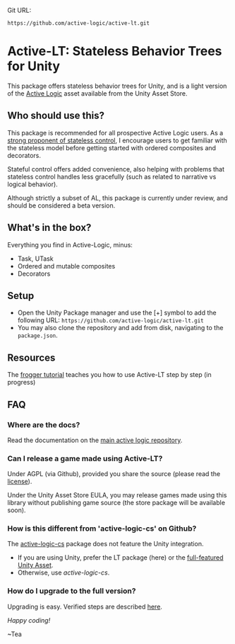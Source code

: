 Git URL: 
```
https://github.com/active-logic/active-lt.git
```
# Active-LT: Stateless Behavior Trees for Unity

This package offers stateless behavior trees for Unity, and is a light version
of the [Active Logic](https://assetstore.unity.com/packages/tools/ai/active-logic-151850)
asset available from the Unity Asset Store.

## Who should use this?

This package is recommended for all prospective Active Logic users. As a [strong proponent of
stateless control](https://www.gamasutra.com/blogs/ThibaudDeSouza/20201012/371528/Behavior_trees_and_the_future_of_intelligent_control.php), I encourage users to get familiar with the stateless model before getting
started with ordered composites and decorators.

Stateful control offers added convenience, also helping with problems that stateless control
handles less gracefully (such as related to narrative vs logical behavior).

Although strictly a subset of AL, this package is currently under review, and should be
considered a beta version.

## What's in the box?

Everything you find in Active-Logic, minus:
- Task, UTask
- Ordered and mutable composites
- Decorators

## Setup

- Open the Unity Package manager and use the [+] symbol to add the following URL: `https://github.com/active-logic/active-lt.git`
- You may also clone the repository and add from disk, navigating to the `package.json`.

## Resources

The [frogger tutorial](https://github.com/active-logic/active-lt-demos/tree/main/Frogger) teaches you how to use Active-LT step by step (in progress)

## FAQ

### Where are the docs?

Read the documentation on the [main active logic repository](https://github.com/active-logic/activelogic-cs).

### Can I release a game made using Active-LT?

Under AGPL (via Github), provided you share the source (please read the [license](LICENSE)).

Under the Unity Asset Store EULA, you may release games made using this library without publishing
game source (the store package will be available soon).

### How is this different from 'active-logic-cs' on Github?

The [active-logic-cs](https://github.com/active-logic/activelogic-cs) package does not feature the Unity integration.

- If you are using Unity, prefer the LT package (here) or the [full-featured Unity Asset](https://assetstore.unity.com/packages/tools/ai/active-logic-151850).
- Otherwise, use *active-logic-cs*.

### How do I upgrade to the full version?

Upgrading is easy. Verified steps are described [here](https://github.com/active-logic/activelogic-cs/blob/master/Doc/Upgrading.md#1-remove-active-lt).

*Happy coding!*

~Tea

